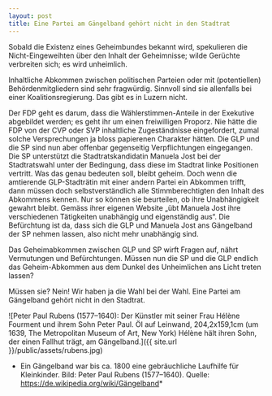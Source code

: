 ```yaml
---
layout: post
title: Eine Partei am Gängelband gehört nicht in den Stadtrat
---
```


Sobald die Existenz eines Geheimbundes bekannt wird, spekulieren die Nicht-Eingeweihten über den Inhalt der Geheimnisse; wilde Gerüchte verbreiten sich; es wird unheimlich.

Inhaltliche Abkommen zwischen politischen Parteien oder mit (potentiellen) Behördenmitgliedern sind sehr fragwürdig. Sinnvoll sind sie allenfalls bei einer Koalitionsregierung. Das gibt es in Luzern nicht.

Der FDP geht es darum, dass die Wählerstimmen-Anteile in der Exekutive abgebildet werden; es geht ihr um einen freiwilligen Proporz. Nie hätte die FDP von der CVP oder SVP inhaltliche Zugeständnisse eingefordert, zumal solche Versprechungen ja bloss papierenen Charakter hätten. Die GLP und die SP sind nun aber offenbar gegenseitig Verpflichtungen eingegangen. Die SP unterstützt die Stadtratskandidatin Manuela Jost bei der Stadtratswahl unter der Bedingung, dass diese im Stadtrat linke Positionen vertritt. Was das genau bedeuten soll, bleibt geheim. Doch wenn die amtierende GLP-Stadträtin mit einer andern Partei ein Abkommen trifft, dann müssen doch selbstverständlich alle Stimmberechtigten den Inhalt des Abkommens kennen. Nur so können sie beurteilen, ob ihre Unabhängigkeit gewahrt bleibt. Gemäss ihrer eigenen Website „übt Manuela Jost ihre verschiedenen Tätigkeiten unabhängig und eigenständig aus“. Die Befürchtung ist da, dass sich die GLP und Manuela Jost ans Gängelband der SP nehmen lassen, also nicht mehr unabhängig sind.

Das Geheimabkommen zwischen GLP und SP wirft Fragen auf, nährt Vermutungen und Befürchtungen. Müssen nun die SP und die GLP endlich das Geheim-Abkommen aus dem Dunkel des Unheimlichen ans Licht treten lassen?

Müssen sie? Nein! Wir haben ja die Wahl bei der Wahl. Eine Partei am Gängelband gehört nicht in den Stadtrat.

![Peter Paul Rubens (1577–1640): Der Künstler mit seiner Frau Hélène Fourment und ihrem Sohn Peter Paul. Öl auf Leinwand, 204,2x159,1cm (um 1639, The Metropolitan Museum of Art, New York) Hélène hält ihren Sohn, der einen Fallhut trägt, am Gängelband.]({{ site.url }}/public/assets/rubens.jpg)
* Ein Gängelband war bis ca. 1800 eine gebräuchliche Laufhilfe für Kleinkinder. Bild: Peter Paul Rubens (1577–1640). Quelle: https://de.wikipedia.org/wiki/Gängelband*
